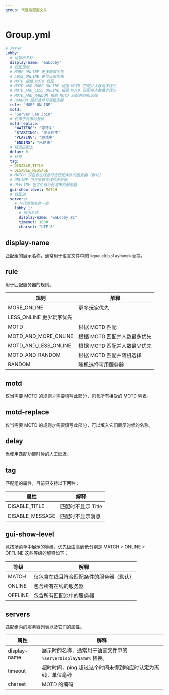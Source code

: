 ```yaml
---
group: 代理端配置文件
---
```


# Group.yml

```yaml
# 组名称
Lobby:
  # 组展示名称
  display-name: "&aLobby"
  # 匹配规则
  # MORE_ONLINE 更多玩家优先
  # LESS_ONLINE 更少玩家优先
  # MOTD 根据 MOTD 匹配
  # MOTD_AND_MORE_ONLINE 根据 MOTD 匹配并人数最多优先
  # MOTD_AND_LESS_ONLINE 根据 MOTD 匹配并人数最少优先
  # MOTD_AND_RANDOM 根据 MOTD 匹配并随机选择
  # RANDOM 随机选择可用服务器
  rule: "MORE_ONLINE"
  motd:
  - "Server Can Join"
  # 仅用于显示的替换
  motd-replace:
    "WAITING": "等待中"
    "STARTING": "倒计时中"
    "PLAYING": "游戏中"
    "ENDING": "已结束"
  # 延迟匹配上
  delay: 0
  # 标签
  tag:
  - DISABLE_TITLE
  - DISABLE_MESSAGE
  # MATCH 仅包含在线且符合匹配条件的服务器（默认）
  # ONLINE 包含所有在线的服务器
  # OFFLINE 包含所有匹配池中的服务器
  gui-show-level: MATCH
  # 匹配池
  servers:
    # 与代理端名称一致
    lobby_1:
      # 展示名称
      display-name: "&aLobby #1"
      timeout: 1000
      charset: "UTF-8"

```

## display-name
匹配组的展示名称，通常用于语言文件中的 `%queueDisplayName%` 替换。

## rule
用于匹配服务器的规则。

| 规则                   | 解释                |
|----------------------|-------------------|
| MORE_ONLINE          | 更多玩家优先            |
| LESS_ONLINE 更少玩家优先   |
| MOTD                 | 根据 MOTD 匹配        |
| MOTD_AND_MORE_ONLINE | 根据 MOTD 匹配并人数最多优先 |
| MOTD_AND_LESS_ONLINE | 根据 MOTD 匹配并人数最少优先 |
| MOTD_AND_RANDOM      | 根据 MOTD 匹配并随机选择   |
| RANDOM               | 随机选择可用服务器         |

## motd
仅当需要 MOTD 的规则才需要填写此部分，包含所有接受的 MOTD 列表。

## motd-replace
仅当需要 MOTD 的规则才需要填写此部分，可以填入它们展示时候的名称。

## delay
当使用匹配功能时候的人工延迟。

## tag
匹配组的属性，目前只支持以下两种：

| 属性              | 解释           |
|-----------------|--------------|
| DISABLE_TITLE   | 匹配时不显示 Title |
| DISABLE_MESSAGE | 匹配时不显示消息     |

## gui-show-level
竞技场菜单中展示的等级，优先级由高到低分别是 MATCH > ONLINE > OFFLINE
这些等级的解释如下：

| 等级      | 解释                   |
|---------|----------------------|
| MATCH   | 仅包含在线且符合匹配条件的服务器（默认） |
| ONLINE  | 包含所有在线的服务器           |
| OFFLINE | 包含所有匹配池中的服务器         |

## servers
匹配组内的服务器列表以及它们的属性。

| 属性           | 解释                                          |
|--------------|---------------------------------------------|
| display-name | 展示时的名称，通常用于语言文件中的 `%serverDisplayName%` 替换。 |
| timeout      | 超时时间，ping 超过这个时间未得到响应时认定为离线，单位毫秒            |
| charset      | MOTD 的编码                                    |
